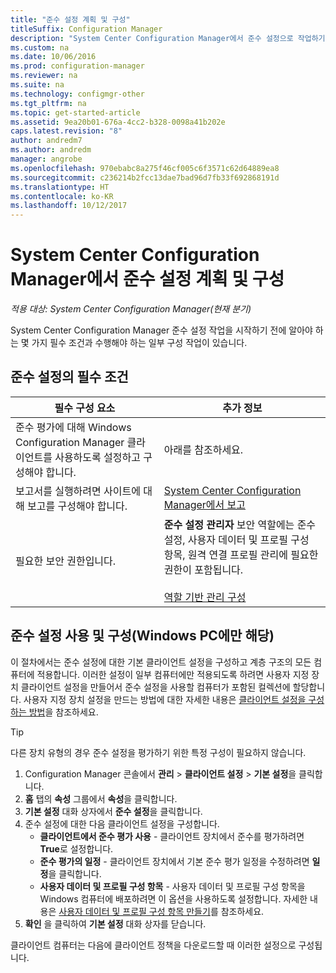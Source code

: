 ```yaml
---
title: "준수 설정 계획 및 구성"
titleSuffix: Configuration Manager
description: "System Center Configuration Manager에서 준수 설정으로 작업하기 위한 필수 조건 및 구성 작업에 대해 알아봅니다."
ms.custom: na
ms.date: 10/06/2016
ms.prod: configuration-manager
ms.reviewer: na
ms.suite: na
ms.technology: configmgr-other
ms.tgt_pltfrm: na
ms.topic: get-started-article
ms.assetid: 9ea20b01-676a-4cc2-b328-0098a41b202e
caps.latest.revision: "8"
author: andredm7
ms.author: andredm
manager: angrobe
ms.openlocfilehash: 970ebabc8a275f46cf005c6f3571c62d64889ea8
ms.sourcegitcommit: c236214b2fcc13dae7bad96d7fb33f692868191d
ms.translationtype: HT
ms.contentlocale: ko-KR
ms.lasthandoff: 10/12/2017
---
```

# <a name="plan-for-and-configure-compliance-settings-in-system-center-configuration-manager"></a>System Center Configuration Manager에서 준수 설정 계획 및 구성

*적용 대상: System Center Configuration Manager(현재 분기)*

System Center Configuration Manager 준수 설정 작업을 시작하기 전에 알아야 하는 몇 가지 필수 조건과 수행해야 하는 일부 구성 작업이 있습니다.  

## <a name="prerequisites-for-compliance-settings"></a>준수 설정의 필수 조건  

|필수 구성 요소|추가 정보|  
|------------------|----------------------|  
|준수 평가에 대해 Windows Configuration Manager 클라이언트를 사용하도록 설정하고 구성해야 합니다.|아래를 참조하세요.|  
|보고서를 실행하려면 사이트에 대해 보고를 구성해야 합니다.|[System Center Configuration Manager에서 보고](../../core/servers/manage/reporting.md)|  
|필요한 보안 권한입니다.|**준수 설정 관리자** 보안 역할에는 준수 설정, 사용자 데이터 및 프로필 구성 항목, 원격 연결 프로필 관리에 필요한 권한이 포함됩니다.<br /><br /> [역할 기반 관리 구성](../../core/servers/deploy/configure/configure-role-based-administration.md)|  

##  <a name="enable-and-configure-compliance-settings-for-windows-pcs-only"></a>준수 설정 사용 및 구성(Windows PC에만 해당)  

이 절차에서는 준수 설정에 대한 기본 클라이언트 설정을 구성하고 계층 구조의 모든 컴퓨터에 적용합니다. 이러한 설정이 일부 컴퓨터에만 적용되도록 하려면 사용자 지정 장치 클라이언트 설정을 만들어서 준수 설정을 사용할 컴퓨터가 포함된 컬렉션에 할당합니다. 사용자 지정 장치 설정을 만드는 방법에 대한 자세한 내용은 [클라이언트 설정을 구성하는 방법](../../core/clients/deploy/configure-client-settings.md)을 참조하세요.  

> [!TIP]  
>  다른 장치 유형의 경우 준수 설정을 평가하기 위한 특정 구성이 필요하지 않습니다.  

1.  Configuration Manager 콘솔에서 **관리** > **클라이언트 설정** > **기본 설정**을 클릭합니다.  
2.  **홈** 탭의 **속성** 그룹에서 **속성**을 클릭합니다.  
3.  **기본 설정** 대화 상자에서 **준수 설정**을 클릭합니다.  
4.  준수 설정에 대한 다음 클라이언트 설정을 구성합니다.
    - **클라이언트에서 준수 평가 사용** - 클라이언트 장치에서 준수를 평가하려면 **True**로 설정합니다.
    - **준수 평가의 일정** - 클라이언트 장치에서 기본 준수 평가 일정을 수정하려면 **일정**을 클릭합니다.
    - **사용자 데이터 및 프로필 구성 항목** - 사용자 데이터 및 프로필 구성 항목을 Windows 컴퓨터에 배포하려면 이 옵션을 사용하도록 설정합니다. 자세한 내용은 [사용자 데이터 및 프로필 구성 항목 만들기](/sccm/compliance/deploy-use/create-remote-connection-profiles)를 참조하세요.
5. **확인** 을 클릭하여 **기본 설정** 대화 상자를 닫습니다.  

클라이언트 컴퓨터는 다음에 클라이언트 정책을 다운로드할 때 이러한 설정으로 구성됩니다.  
